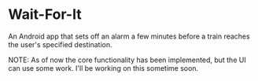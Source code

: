 # Wait-For-It
An Android app that sets off an alarm a few minutes before a train reaches the user's specified destination.

NOTE: As of now the core functionality has been implemented, but the UI can use some work. I'll be working on this sometime soon.
